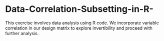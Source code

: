 # Data-Correlation-Subsetting-in-R-
This exercise involves data analysis using R code. We incorporate variable correlation in our design matrix to explore invertibility and proceed with further analysis.

